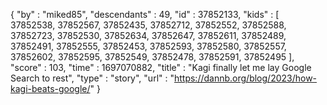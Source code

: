 {
  "by" : "miked85",
  "descendants" : 49,
  "id" : 37852133,
  "kids" : [ 37852538, 37852567, 37852435, 37852712, 37852552, 37852588, 37852723, 37852530, 37852634, 37852647, 37852611, 37852489, 37852491, 37852555, 37852453, 37852593, 37852580, 37852557, 37852602, 37852595, 37852549, 37852478, 37852591, 37852495 ],
  "score" : 103,
  "time" : 1697070882,
  "title" : "Kagi finally let me lay Google Search to rest",
  "type" : "story",
  "url" : "https://dannb.org/blog/2023/how-kagi-beats-google/"
}
